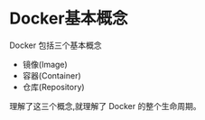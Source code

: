 
# Docker基本概念

Docker	包括三个基本概念
* 镜像(Image)
* 容器(Container)
* 仓库(Repository)

理解了这三个概念,就理解了	Docker	的整个生命周期。

